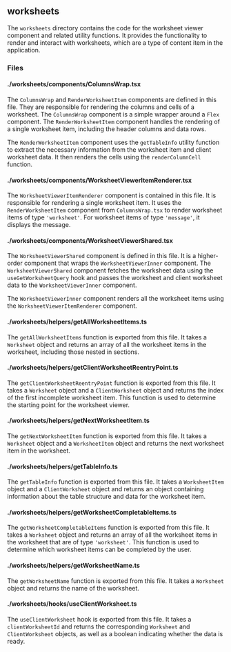 ## worksheets

The `worksheets` directory contains the code for the worksheet viewer component and related utility functions. It provides the functionality to render and interact with worksheets, which are a type of content item in the application.

### Files

#### ./worksheets/components/ColumnsWrap.tsx

The `ColumnsWrap` and `RenderWorksheetItem` components are defined in this file. They are responsible for rendering the columns and cells of a worksheet. The `ColumnsWrap` component is a simple wrapper around a `Flex` component. The `RenderWorksheetItem` component handles the rendering of a single worksheet item, including the header columns and data rows.

The `RenderWorksheetItem` component uses the `getTableInfo` utility function to extract the necessary information from the worksheet item and client worksheet data. It then renders the cells using the `renderColumnCell` function.

#### ./worksheets/components/WorksheetViewerItemRenderer.tsx

The `WorksheetViewerItemRenderer` component is contained in this file. It is responsible for rendering a single worksheet item. It uses the `RenderWorksheetItem` component from `ColumnsWrap.tsx` to render worksheet items of type `'worksheet'`. For worksheet items of type `'message'`, it displays the message.

#### ./worksheets/components/WorksheetViewerShared.tsx

The `WorksheetViewerShared` component is defined in this file. It is a higher-order component that wraps the `WorksheetViewerInner` component. The `WorksheetViewerShared` component fetches the worksheet data using the `useGetWorksheetQuery` hook and passes the worksheet and client worksheet data to the `WorksheetViewerInner` component.

The `WorksheetViewerInner` component renders all the worksheet items using the `WorksheetViewerItemRenderer` component.

#### ./worksheets/helpers/getAllWorksheetItems.ts

The `getAllWorksheetItems` function is exported from this file. It takes a `Worksheet` object and returns an array of all the worksheet items in the worksheet, including those nested in sections.

#### ./worksheets/helpers/getClientWorksheetReentryPoint.ts

The `getClientWorksheetReentryPoint` function is exported from this file. It takes a `Worksheet` object and a `ClientWorksheet` object and returns the index of the first incomplete worksheet item. This function is used to determine the starting point for the worksheet viewer.

#### ./worksheets/helpers/getNextWorksheetItem.ts

The `getNextWorksheetItem` function is exported from this file. It takes a `Worksheet` object and a `WorksheetItem` object and returns the next worksheet item in the worksheet.

#### ./worksheets/helpers/getTableInfo.ts

The `getTableInfo` function is exported from this file. It takes a `WorksheetItem` object and a `ClientWorksheet` object and returns an object containing information about the table structure and data for the worksheet item.

#### ./worksheets/helpers/getWorksheetCompletableItems.ts

The `getWorksheetCompletableItems` function is exported from this file. It takes a `Worksheet` object and returns an array of all the worksheet items in the worksheet that are of type `'worksheet'`. This function is used to determine which worksheet items can be completed by the user.

#### ./worksheets/helpers/getWorksheetName.ts

The `getWorksheetName` function is exported from this file. It takes a `Worksheet` object and returns the name of the worksheet.

#### ./worksheets/hooks/useClientWorksheet.ts

The `useClientWorksheet` hook is exported from this file. It takes a `clientWorksheetId` and returns the corresponding `Worksheet` and `ClientWorksheet` objects, as well as a boolean indicating whether the data is ready.
